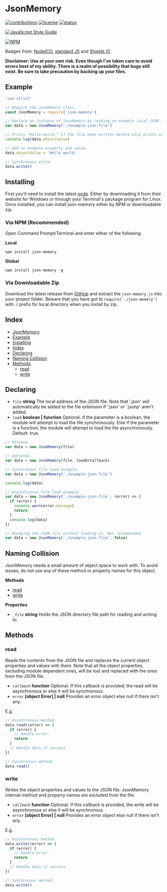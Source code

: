 # JsonMemory

[![contributions](https://img.shields.io/badge/contributions-welcome-brightgreen.svg)](CONTRIBUTING.md)
[![license](https://img.shields.io/badge/license-MIT-blue.svg)](LICENSE)
[![status](https://img.shields.io/badge/status-stable-brightgreen.svg)]()

[![JavaScript Style Guide](https://cdn.rawgit.com/standard/standard/master/badge.svg)](https://github.com/standard/standard)

[![NPM](https://nodei.co/npm/json-memory.png)](https://npmjs.org/package/json-memory)

Badges from: [NodeICO](https://nodei.co), [standard JS](https://standardjs.com) and [Shields IO](http://shields.io)

**Disclaimer: Use at your own risk. Even though I've taken care to avoid errors best of my ability. There is a realm of possibility that bugs still exist. Be sure to take precaution by backing up your files.**

## Example

```javascript
'use strict'

// Require the JsonMemory class.
const JsonMemory = require('json-memory')

// Declare an instance of JsonMemory by reading an example local JSON file.
var data = new JsonMemory('./example-json-file')

// Prints "Hello world." if the file been written before else prints undefined.
console.log(data.objectValue)

// Add an example property and value.
data.objectValue = 'Hello world.'

// Synchronous write.
data.write()
```

## Installing

First you'll need to install the latest [node](https://nodejs.org/en/). Either by downloading it from their website for Windows or through your Terminal's package program for Linux. Once installed, you can install json-memory either by NPM or downloadable zip.

### Via NPM (Recommended)

Open Command Prompt/Terminal and enter either of the following.

**Local**

```npm install json-memory```

**Global**

```npm install json-memory -g```

### Via Downloadable Zip

Download the latest release from [GitHub](https://github.com/NightfallAlicorn/json-memory/releases) and extract the `json-memory.js` into your project folder. Beware that you have got to `require('./json-memory')` with ./ prefix for local directory when you install by zip.

## Index

* [JsonMemory](#jsonmemory)
* [Example](#example)
* [Installing](#installing)
* [Index](#index)
* [Declaring](#declaring)
* [Naming Collision](#naming-collision)
* [Methods](#methods)
   * [read](#read)
   * [write](#write)

## Declaring

* `file` **string** The local address of the JSON file. Note that '.json' will automatically be added to the file extension if '.json' or '.jsonp' aren't added.
* `load` **boolean | function** Optional. If the parameter is a boolean, the module will attempt to load the file synchronously. Else if the parameter is a function, the module will attempt to load the file asynchronously. Default: true.

```javascript
// Minimum.
var data = new JsonMemory(file)

// Optional.
var data = new JsonMemory(file, loadOrCallback)

// Synchronous file load example.
var data = new JsonMemory('./example-json-file')

console.log(data)

// Asynchronous file load example.
var data = new JsonMemory('./example-json-file', (error) => {
  if (error) {
    console.warn(error.message)
    return
  }
  console.log(data)
})

// Readying the JSON file without loading it. Not recommended.
var data = new JsonMemory('./example-json-file', false)
```

## Naming Collision

JsonMemory needs a small amount of object space to work with. To avoid issues, do not use any of these method or property names for this object.

**Methods**

* [read](#read)
* [write](#write)

**Properties**

* `_file` **string** Holds the JSON directory file path for reading and writing to.

## Methods

### read

Reads the contents from the JSON file and replaces the current object properties and values with them. Note that all the object properties, excluding module dependent ones, will be lost and replaced with the ones from the JSON file.

* `callback` **function** Optional. If this callback is provided, the read will be asynchronous or else it will be synchronous.
* `error` **[object Error] | null** Provides an error object else null if there isn't any.

E.g.

```javascript
// Asynchronous method.
data.read((error) => {
  if (error) {
    // Handle error.
    return
  }
  // Handle data if success.
})

// Synchronous method.
data.read()
```

### write

Writes the object properties and values to the JSON file. JsonMemory internal method and property names are excluded from the file.

* `callback` **function** Optional. If this callback is provided, the write will be asynchronous or else it will be synchronous.
* `error` **[object Error] | null** Provides an error object else null if there isn't any.

E.g.

```javascript
// Asynchronous method.
data.write((error) => {
  if (error) {
    // Handle error.
    return
  }
  // Handle data if success.
})

// Synchronous method.
data.write()
```